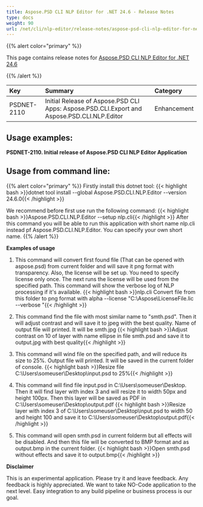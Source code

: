 ```yaml
---
title: Aspose.PSD CLI NLP Editor for .NET 24.6 - Release Notes
type: docs
weight: 90
url: /net/cli/nlp-editor/release-notes/aspose-psd-cli-nlp-editor-for-net-24-6-release-notes/
---
```


{{% alert color="primary" %}}

This page contains release notes for [Aspose.PSD CLI NLP Editor for .NET 24.6](https://www.nuget.org/packages/Aspose.PSD.CLI.NLP.Editor/)

{{% /alert %}}

| **Key**     | **Summary**                                                                                 | **Category** |
|:------------|:--------------------------------------------------------------------------------------------|:-------------|
| PSDNET-2110 | Initial Release of Aspose.PSD CLI Apps: Aspose.PSD.CLI.Export and Aspose.PSD.CLI.NLP.Editor |  Enhancement |


## **Usage examples:**

**PSDNET-2110. Initial release of Aspose.PSD CLI NLP Editor Application**

## **Usage from command line:**

{{% alert color="primary" %}}
Firstly install this dotnet tool:
{{< highlight bash >}}dotnet tool install --global Aspose.PSD.CLI.NLP.Editor --version 24.6.0{{< /highlight >}}

We recommend before first use run the following command:
{{< highlight bash >}}Aspose.PSD.CLI.NLP.Editor --setup nlp.cli{{< /highlight >}}
After this command you will be able to run this application with short name nlp.cli instead pf Aspose.PSD.CLI.NLP.Editor. You can specify your own short name.
{{% /alert %}}

**Examples of usage**

1. This command will convert first found file (That can be opened with aspose.psd) from current folder and will save it png format with transparency. Also, the license will be set up. You need to specify license only once. The next runs the license will be used from the specified path. This command will show the verbose log of NLP processing if it's available. 
{{< highlight bash >}}nlp.cli Convert file from this folder to png format with alpha --license "C:\Aspose\LicenseFile.lic --verbose "{{< /highlight >}}

2. This command find the file with most similar name to "smth.psd". Then it will adjust contrast and will save it to jpeg wiith the best quality. Name of output file will printed. It will be smth.jpg 
{{< highlight bash >}}Adjust contrast on 10 of layer with name ellipse in file smth.psd and save it to output.jpg with best quality{{< /highlight >}}

3. This command will wind file on the specified path, and will reduce its size to 25%. Output file will printed. It will be saved in the current folder of console.
{{< highlight bash >}}Resize file C:\Users\someuser\Desktop\input.psd to 25%{{< /highlight >}}

4. This command will find file input.psd in  C:\Users\someuser\Desktop\. Then it will find layer with index 3 and will resize it to width 50px and height 100px. Then this layer will be saved as PDF in C:\Users\someuser\Desktop\output.pdf
{{< highlight bash >}}Resize layer with index 3 of C:\Users\someuser\Desktop\input.psd to width 50 and height 100 and save it to C:\Users\someuser\Desktop\output.pdf{{< /highlight >}}

 5. This command will open smth.psd in current folderm but all effects will be disabled. And then this file will be converted to BMP format and as output.bmp in the current folder.
 {{< highlight bash >}}Open smth.psd without effects and save it to output.bmp{{< /highlight >}}

**Disclaimer**

This is an experimental application. Please try it and leave feedback. Any feedback is highly appreciated. We want to take NO-Code application to the next level. Easy integration to any build pipeline or business process is our goal.
